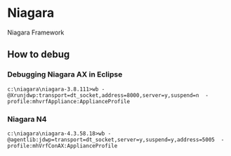 # Niagara
Niagara Framework





## How to debug
### Debugging Niagara AX in Eclipse
```
c:\niagara\niagara-3.8.111>wb -@Xrunjdwp:transport=dt_socket,address=8000,server=y,suspend=n  -profile:mhvrfAppliance:ApplianceProfile
```

### Niagara N4
```
c:\niagara\niagara-4.3.58.18>wb -@agentlib:jdwp=transport=dt_socket,server=y,suspend=y,address=5005  -profile:mhVrfConAX:ApplianceProfile
```

